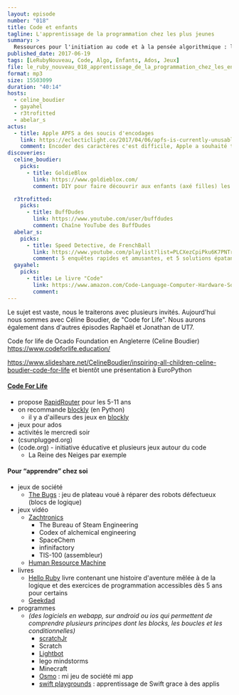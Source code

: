 ```yaml
---
layout: episode
number: "018"
title: Code et enfants
tagline: L'apprentissage de la programmation chez les plus jeunes
summary: >
  Ressources pour l'initiation au code et à la pensée algorithmique : livres, jeux, sites et applis.
published_date: 2017-06-19
tags: [LeRubyNouveau, Code, Algo, Enfants, Ados, Jeux]
file: le_ruby_nouveau_018_apprentissage_de_la_programmation_chez_les_enfants.mp3
format: mp3
size: 15503099
duration: "40:14"
hosts:
  - celine_boudier
  - gayahel
  - r3trofitted
  - abelar_s
actus:
  - title: Apple APFS a des soucis d'encodages
    link: https://eclecticlight.co/2017/04/06/apfs-is-currently-unusable-with-most-non-english-languages/
    comment: Encoder des caractères c'est difficile, Apple a souhaité traduire à la volée dans divers jeux de caractères les noms de fichier, mais l'arbitrage choisi créé des doublons de fichiers.
discoveries:
  celine_boudier:
    picks:
      - title: GoldieBlox
        link: https://www.goldieblox.com/
        comment: DIY pour faire découvrir aux enfants (axé filles) les jeux de construction / ingenierie (et parfois la programmation)

  r3trofitted:
    picks:
      - title: BuffDudes
        link: https://www.youtube.com/user/buffdudes
        comment: Chaîne YouTube des BuffDudes
  abelar_s:
    picks:
      - title: Speed Detective, de FrenchBall
        link: https://www.youtube.com/playlist?list=PLCXezCpiPku6K7PNTrwHWDe9bbJu-ct91
        comment: 5 enquêtes rapides et amusantes, et 5 solutions épatantes
  gayahel:
    picks:
      - title: Le livre "Code"
        link: https://www.amazon.com/Code-Language-Computer-Hardware-Software/dp/0735611319
        comment:
---
```


Le sujet est vaste, nous le traiterons avec plusieurs invités.
Aujourd'hui nous sommes avec Céline Boudier, de "Code for Life".
Nous aurons également dans d'autres épisodes Raphaël et Jonathan de UT7.

Code for life de Ocado Foundation en Angleterre (Celine Boudier) https://www.codeforlife.education/

https://www.slideshare.net/CelineBoudier/inspiring-all-children-celine-boudier-code-for-life
et bientôt une présentation à EuroPython

#### [Code For Life](https://www.codeforlife.education/)
- propose [RapidRouter](https://www.codeforlife.education/rapidrouter/) pour les 5-11 ans	   
- on recommande [blockly](https://developers.google.com/blockly/) (en Python)
  * il y a d'ailleurs des jeux en [blockly](https://blockly-games.appspot.com/)
- jeux pour ados
- activités le mercredi soir
- (csunplugged.org)
- (code.org) - initiative éducative et plusieurs jeux autour du code
  - La Reine des Neiges par exemple


#### Pour “apprendre” chez soi

* jeux de société
  - [The Bugs](https://magiksquare.fr/) : jeu de plateau voué à réparer des robots défectueux (blocs de logique)
* jeux vidéo
  - [Zachtronics](http://www.zachtronics.com/)
    * The Bureau of Steam Engineering
    * Codex of alchemical engineering
    * SpaceChem
    * infinifactory
    * TIS-100 (assembleur)
  - [Human Resource Machine](https://tomorrowcorporation.com/humanresourcemachine)
* livres
  - [Hello Ruby](http://www.helloruby.com/) livre contenant une histoire d'aventure mêlée à de la logique et des exercices de programmation accessibles dès 5 ans pour certains
  - [Geekdad](https://geekdad.com/)
* programmes
  - _(des logiciels en webapp, sur android ou ios qui permettent de comprendre plusieurs principes dont les blocks, les boucles et les conditionnelles)_
    * [scratchJr](http://www.scratchjr.org/)
    * Scratch
    * [Lightbot](https://lightbot.com/flash.html)
    * lego mindstorms
    * Minecraft
    * [Osmo](https://www.playosmo.com/fr/) : mi jeu de société mi app
    * [swift playgrounds](https://www.apple.com/swift/playgrounds/) : apprentissage de Swift grace à des applis
